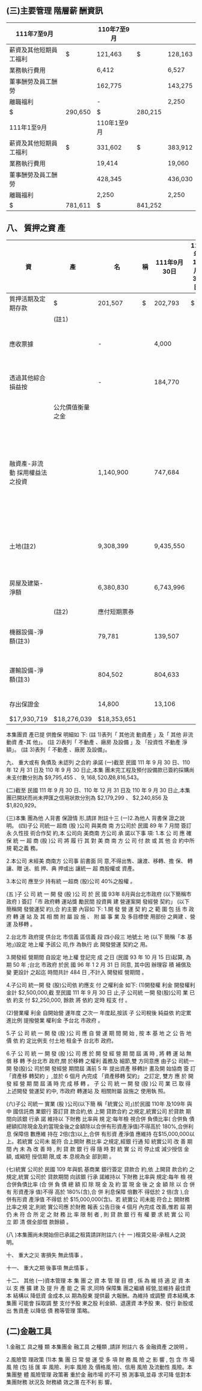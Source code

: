 
## (三)主要管理 階層薪 酬資訊

| 111年7至9月            |         | 110年7至9月   |         |         |
|------------------------|---------|---------------|---------|---------|
| 薪資及其他短期員工福利 | $       | 121,463       | $       | 128,163 |
| 業務執行費用           |         | 6,412         |         | 6,527   |
| 董事酬勞及員工酬勞     |         | 162,775       |         | 143,275 |
| 離職福利               |         | -             |         | 2,250   |
| $                      | 290,650 | $             | 280,215 |         |
| 111年1至9月            |         | 110年1至9月   |         |         |
| 薪資及其他短期員工福利 | $       | 331,602       | $       | 383,912 |
| 業務執行費用           |         | 19,414        |         | 19,060  |
| 董事酬勞及員工酬勞     |         | 428,345       |         | 436,030 |
| 離職福利               |         | 2,250         |         | 2,250   |
| $                      | 781,611 | $             | 841,252 |         |

## 八、 質押之資 產

| 資                              | 產               | 名           | 稱   | 111年9月30日   | 110年12月31日   | 110年9月30日 擔                               | 保                     | 用   | 途   |
|---------------------------------|------------------|--------------|------|----------------|-----------------|-----------------------------------------------|------------------------|------|------|
| 質押活期及定期存款              | $                | 201,507      | $    | 202,793        | $               | 175,209 履約保證金                            |                        |      |      |
|                                 | (註1)            |              |      |                |                 |                                               |                        |      |      |
| 應收票據                        |                  | -            |      | 4,000          |                 | -                                             | 銀行借款               |      |      |
| 透過其他綜合損益按              |                  | -            |      | 184,770        |                 | 259,964                                       | 銀行借款               |      |      |
|                                 | 公允價值衡量之金 |              |      |                |                 |                                               |                        |      |      |
| 融資產-非流動 採用權益法之投資 |                  | 1,140,900    |      | 747,684        |                 | 745,493                                       | 銀行借款及應付短期票券 |      |      |
| 土地(註2)                       |                  | 9,308,399    |      | 9,435,550      |                 | 9,437,045 履約保證金、銀行借款及 應付短期票券 |                        |      |      |
| 房屋及建築-淨額                |                  | 6,380,830    |      | 6,743,996      |                 | 6,799,236 履約保證金、銀行借款及              |                        |      |      |
|                                 | (註2)            | 應付短期票券 |      |                |                 |                                               |                        |      |      |
| 機器設備-淨額(註3)             |                  | 79,781       |      | 139,507        |                 | 141,200                                       | 銀行借款               |      |      |
| 運輸設備-淨額(註3)             |                  | 804,502      |      | 804,633        |                 | 791,450                                       | 銀行借款               |      |      |
| 存出保證金                      |                  | 14,800       |      | 13,106         |                 | 4,054 履約保證金                              |                        |      |      |
| $17,930,719                     | $18,276,039      | $18,353,651  |      |                |                 |                                               |                        |      |      |

本集團資 產已提 供擔保 明細如 下:
(註 1)表列「 其他流 動資產 」及「 其他 非流動資 產-其 他」。 (註 2)表列「 不動產 、廠房 及設備 」及 「投資性 不動產 淨額」。 (註 3)表列「 不動產 、廠房 及設備」。

九、 重大或有 負債及 未認列 之合約 承諾
(一)截至 民國 111 年 9 月 30 日、110 年 12 月 31 日及 110 年 9 月 30 日止,本集 團未完工程及預付設備款已簽約採購尚未支付數分別為 $9,795,455 、 $9,168,520 及$8,816,543。

(二)截至 民國 111 年 9 月 30 日、110 年 12 月 31 日及 110 年 9 月 30 日止,本集 團已開狀而尚未押匯之信用狀款分別為 $2,179,299 、 $2,240,856 及 $1,820,929。

(三)本集 團為他 人背書 保證情 形,請詳 附註十三 (一)2.為他人 背書保 證之說 明。 (四)子公 司統一 超商 (股 )公司 與美商 南 方公司於 民國 89 年 7 月間 簽訂永 久性技 術合作契 約,本 公司向 美商南 方公司 承 諾以下事 項:
1.本 公 司 應 確 保 統 一 超 商 (股 )公 司 將 履 行 其 對 美 商 南 方 公 司 付 款 或 其 他 合 約中所規 範之義 務。

2.本公司 未經美 商南方 公司事 前書面 同 意,不得出售、讓渡、移轉、擔 保、
轉讓、贈 送、抵 押、典 押或出 讓統一 超 商股權或 資產。

3.本公司 應至少 持有統 一超商 (股)公司 40%之股權 。

(五 )子 公 司 統 一 開 發 (股 )公 司 於 民 國 93年 8月與台北市政府 (以下簡稱市政府 )
簽訂「市 政府轉 運站獎 勵民間 投資興 建 營運案開 發經營 契約」 (以下 簡稱開 發營運契 約),合 約主要 內容如 下:
1.開 發 營 運 契 約 之 範 圍 包 括 市 政 府 轉 運 站 及 其 相 關 附 屬 設 施 、 附 屬 事 業 及 多目標使 用部份 之興建 、營運 及移轉 。

2.台北市 政府提 供台北 市信義 區信義 段 四小段三 地號土 地 (以下 簡稱「本 基 地」)設定 地上權 予該公 司,作 為執行 此 開發營運 契約之 用。

3.開發經 營期間 自設定 地上權 登記完 成 之日 (民國 93 年 10 月 15 日)起算, 為期 50 年 ;台北 市政府 於民 國 96 年 1 2 月 31 日 同意, 其中因 辦理容 積 補償及變 更設計 之起迄 時間共計 484 日 ,不計入 開發經 營期間 。

4.子公司 統一開 發 (股)公司依 約應支 付 之權利金 如下:
(1)開發權 利金 開發權利 金計 $2,500,000,截 至民國 111 年 9 月 30 日 止,子 公司統 一開 發(股)公司 業 已依 約支 付 $2,250,000, 餘款 將 依約 定時 程支 付 。

(2)營業權 利金 自開始營 運年度 之次一 年度起,按該 子 公司稅後 純益依 約定累 進比例 提撥營業 權利金 予台北 市政府 。

5.子 公 司 統 一 開 發 (股 )公 司 應 自 營 運 期 間 開 始 , 按 本 基 地 之 公 告 地 價 依 約 定比例支 付土地 租金予 台北市 政府。

6.子 公 司 統 一 開 發 (股 )公 司 應 於 開 發 經 營 期 間 屆 滿 時 , 將 轉 運 站 無 償 移 轉 予台北市 政府,關 於移轉 之權利 義務及 細節,雙 方同意應 由子公 司統一 開 發(股)公 司於開 發經營 期間屆 滿前 5 年 提出資產 移轉計 畫及開 始協商 簽 訂「資產移 轉契約 」,並於 6 個月 內完成 「資產移轉 契約」 之訂定, 雙方 應 於 開 發 經 營 期 間 屆 滿 時 完 成 移 轉 。 子 公 司 統 一 開 發 (股 )公 司 業 已 取 得 上述開發 營運契 約中, 市政府 轉運站 及 相關附屬 設施之 使用執 照。

(六)子公 司統一 實業 (股 )公司(以下簡 稱「統實公 司」)於民國 110年 及109年 與中 國信託商 業銀行 簽訂貸 款合約,依 上開 貸款合約 之規定,統實公司 於貸款 期 間向該銀 行承 諾 維持以 下財務 比率與 規 定:每年檢 視合併 負債比率( 合併負 債總額扣除現金及約當現金後之金額除以合併有形資產淨值)不得高於 180%,合併利息 保障倍 數應維 持在 2倍(含)以上,合併 有形資 產淨值 應維持 在$15,000,000以 上。若統實 公司未 能符 合上開財 務比率 之規定,經銀 行通 知 統實公司 改 善 期 間 內 未 為 改 善 時 , 則 貸 款 銀 行 得 隨 時 對 統 實 公 司 停止或 減少授信 金額, 或縮短 授信期 限,或 本 息視為全 部到期 。

(七)統實 公司於 民國 109 年與凱 基商業 銀行簽定 貸款合 約,依 上開貸 款合約 之 規定,統實 公司於 貸款期間 向該銀 行承 諾維持以 下財務 比率與 規定:每年 檢 視合併負債比率 (合 併 負 債 總 額 扣 除 現 金 及 約 當 現 金 後 之 金 額 除 以 合 併 有 形資產淨 值)不得 高於 180%(含),合 併 利息保障 倍數不 得低於 2 倍(含 ),合 併有形資 產淨值 不得低 於 $15,000,000(含)。若 統實公 司未能 符合上 開財務 比率之規 定,則統 實公司應 於財務 報表 公告日後 4 個月 內完成 改善,惟若 屆 期 仍 未 符 合 所 定 之 財 務 比 率 限 制 者 , 則 貸 款 銀 行 有 權 要 求 統 實 公 司 立 即 清 償全部借 款餘額 。

(八 )本集團尚未開始但已承諾之租賃請詳附註六 (十 一 )租賃交易-承租人之說 明。

十、 重大之災 害損失 無此情事 。

十一、 重大之期 後事項 無此情事 。

十二、 其他
(一)資本管理 本 集 團 之 資 本 管 理 目 標 , 係 為 維 持 適 足 資 本 以 支 應 擴 建 及 提 升 產 能 之 需 求,同時 保障集 團之繼續 經營,並維持 最佳資本 結構以 降低資 金成本,以 期為股東 提供最 大報酬。為維持 或調整 資本結構,本集團 可能會 採取調 整 支付予股 東之股 利金額、退還資 本予股 東、發行 新股或出 售資產 以降低 債 務等管理 策略。

## (二)金融工具

1.金融工 具之種 類 本集團金 融工具 之種類 ,請詳 附註六 各 金融資產 之說明 。

2.風險管 理政策
(1)本 集 團 日 常 營 運 受 多 項 財 務 風 險 之 影 響 , 包 含 市 場 風 險 (包 括 匯 率 風險、利率 風險 及 價格風 險)、信用 風險 及流動性 風險。本 集團整 體 風險管理 政策著 重於金 融市場 的不可 預 測事項,並尋 求可降 低對本 集團財務 狀況及 財務績 效之潛 在不利 影 響。